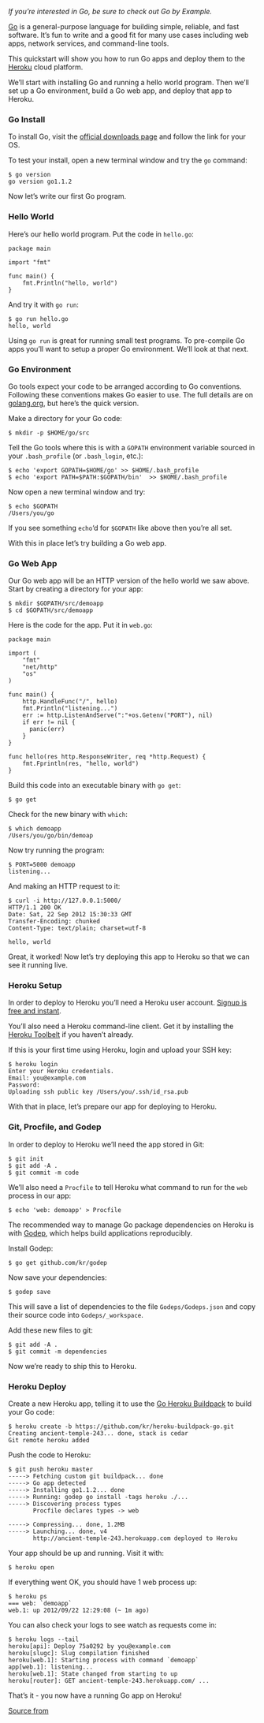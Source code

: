 *If you’re interested in Go, be sure to check out Go by Example.*

[Go](http://golang.org/) is a general-purpose language for building simple, reliable, and fast software. It’s fun to write and a good fit for many use cases including web apps, network services, and command-line tools.

This quickstart will show you how to run Go apps and deploy them to the [Heroku](http://www.heroku.com/) cloud platform.

We’ll start with installing Go and running a hello world program. Then we’ll set up a Go environment, build a Go web app, and deploy that app to Heroku.

### Go Install

To install Go, visit the [official downloads page](http://code.google.com/p/go/downloads/list) and follow the link for your OS.

To test your install, open a new terminal window and try the `go` command:

```
$ go version
go version go1.1.2
```

Now let’s write our first Go program.

### Hello World

Here’s our hello world program. Put the code in `hello.go`:

```
package main

import "fmt"

func main() {
    fmt.Println("hello, world")
}
```

And try it with `go run`:

```
$ go run hello.go
hello, world
```

Using `go run` is great for running small test programs. To pre-compile Go apps you’ll want to setup a proper Go environment. We’ll look at that next.

### Go Environment

Go tools expect your code to be arranged according to Go conventions. Following these conventions makes Go easier to use. The full details are on [golang.org](http://golang.org/doc/code.html), but here’s the quick version.

Make a directory for your Go code:

```
$ mkdir -p $HOME/go/src
```

Tell the Go tools where this is with a `GOPATH` environment variable sourced in your `.bash_profile` (or `.bash_login`, etc.):

```
$ echo 'export GOPATH=$HOME/go' >> $HOME/.bash_profile
$ echo 'export PATH=$PATH:$GOPATH/bin'  >> $HOME/.bash_profile
```

Now open a new terminal window and try:

```
$ echo $GOPATH
/Users/you/go
```

If you see something `echo`‘d for `$GOPATH` like above then you’re all set.

With this in place let’s try building a Go web app.

### Go Web App

Our Go web app will be an HTTP version of the hello world we saw above. Start by creating a directory for your app:

```
$ mkdir $GOPATH/src/demoapp
$ cd $GOPATH/src/demoapp
```

Here is the code for the app. Put it in `web.go`:

```
package main

import (
    "fmt"
    "net/http"
    "os"
)

func main() {
    http.HandleFunc("/", hello)
    fmt.Println("listening...")
    err := http.ListenAndServe(":"+os.Getenv("PORT"), nil)
    if err != nil {
      panic(err)
    }
}

func hello(res http.ResponseWriter, req *http.Request) {
    fmt.Fprintln(res, "hello, world")
}
```

Build this code into an executable binary with `go get`:

```
$ go get
```

Check for the new binary with `which`:

```
$ which demoapp
/Users/you/go/bin/demoap
```

Now try running the program:

```
$ PORT=5000 demoapp
listening...
```

And making an HTTP request to it:

```
$ curl -i http://127.0.0.1:5000/
HTTP/1.1 200 OK
Date: Sat, 22 Sep 2012 15:30:33 GMT
Transfer-Encoding: chunked
Content-Type: text/plain; charset=utf-8

hello, world
```

Great, it worked! Now let’s try deploying this app to Heroku so that we can see it running live.

### Heroku Setup

In order to deploy to Heroku you’ll need a Heroku user account. [Signup is free and instant](https://api.heroku.com/signup).

You’ll also need a Heroku command-line client. Get it by installing the [Heroku Toolbelt](https://toolbelt.heroku.com/) if you haven’t already.

If this is your first time using Heroku, login and upload your SSH key:

```
$ heroku login
Enter your Heroku credentials.
Email: you@example.com
Password:
Uploading ssh public key /Users/you/.ssh/id_rsa.pub
```

With that in place, let’s prepare our app for deploying to Heroku.

### Git, Procfile, and Godep

In order to deploy to Heroku we’ll need the app stored in Git:

```
$ git init
$ git add -A .
$ git commit -m code
```

We’ll also need a `Procfile` to tell Heroku what command to run for the `web` process in our app:

```
$ echo 'web: demoapp' > Procfile
```

The recommended way to manage Go package dependencies on Heroku is with [Godep](https://github.com/kr/godep), which helps build applications reproducibly.

Install Godep:

```
$ go get github.com/kr/godep
```

Now save your dependencies:

```
$ godep save 
```

This will save a list of dependencies to the file `Godeps/Godeps.json` and copy their source code into `Godeps/_workspace`.

Add these new files to git:

```
$ git add -A .
$ git commit -m dependencies
```

Now we’re ready to ship this to Heroku.

### Heroku Deploy

Create a new Heroku app, telling it to use the [Go Heroku Buildpack](https://github.com/kr/heroku-buildpack-go.git) to build your Go code:

```
$ heroku create -b https://github.com/kr/heroku-buildpack-go.git
Creating ancient-temple-243... done, stack is cedar
Git remote heroku added
```

Push the code to Heroku:

```
$ git push heroku master
-----> Fetching custom git buildpack... done
-----> Go app detected
-----> Installing go1.1.2... done
-----> Running: godep go install -tags heroku ./...
-----> Discovering process types
       Procfile declares types -> web

-----> Compressing... done, 1.2MB
-----> Launching... done, v4
       http://ancient-temple-243.herokuapp.com deployed to Heroku
```

Your app should be up and running. Visit it with:

```
$ heroku open
```

If everything went OK, you should have 1 web process up:

```
$ heroku ps
=== web: `demoapp`
web.1: up 2012/09/22 12:29:08 (~ 1m ago)
```

You can also check your logs to see watch as requests come in:

```
$ heroku logs --tail
heroku[api]: Deploy 75a0292 by you@example.com
heroku[slugc]: Slug compilation finished
heroku[web.1]: Starting process with command `demoapp`
app[web.1]: listening...
heroku[web.1]: State changed from starting to up
heroku[router]: GET ancient-temple-243.herokuapp.com/ ...
```

That’s it - you now have a running Go app on Heroku!

[Source from](http://mmcgrana.github.io/2012/09/getting-started-with-go-on-heroku.html)